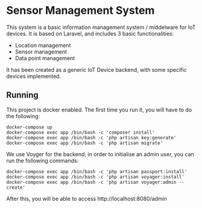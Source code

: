 # Sensor Management System

This system is a basic information management system / middelware for IoT devices. It is based on Laravel, and includes 
3 basic functionalities:

- Location management
- Sensor management
- Data point management

It has been created as a generic IoT Device backend, with some specific devices implemented.

## Running

This project is docker enabled. The first time you run it, you will have to do the following:

    docker-compose up
    docker-compose exec app /bin/bash -c 'composer install'
    docker-compose exec app /bin/bash -c 'php artisan key:generate'
    docker-compose exec app /bin/bash -c 'php artisan migrate'
    
We use Voyger for the backend, in order to initialise an admin user, you can run the following commands:

    docker-compose exec app /bin/bash -c 'php artisan passport:install'
    docker-compose exec app /bin/bash -c 'php artisan voyager:install'
    docker-compose exec app /bin/bash -c 'php artisan voyager:admin --create'
    
After this, you will be able to access http://localhost:8080/admin